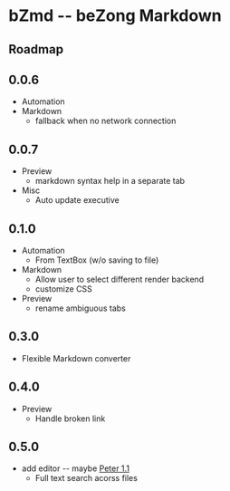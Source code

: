# bZmd -- beZong Markdown
## Roadmap

## 0.0.6
* Automation
* Markdown
	* fallback when no network connection

## 0.0.7
* Preview
	* markdown syntax help in a separate tab
* Misc
	* Auto update executive

## 0.1.0
* Automation
	* From TextBox (w/o saving to file)
* Markdown
	* Allow user to select different render backend
	* customize CSS
* Preview	
	* rename ambiguous tabs

## 0.3.0
* Flexible Markdown converter

## 0.4.0
* Preview	
	* Handle broken link 

## 0.5.0
* add editor -- maybe [Peter 1.1](http://www.codeproject.com/Articles/26422/Peter-Programmers-Extensive-Text-Editor)
	* Full text search acorss files